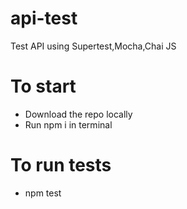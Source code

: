 # api-test
Test API using Supertest,Mocha,Chai JS

# To start
- Download the repo locally
- Run npm i in terminal

# To run tests
- npm test

